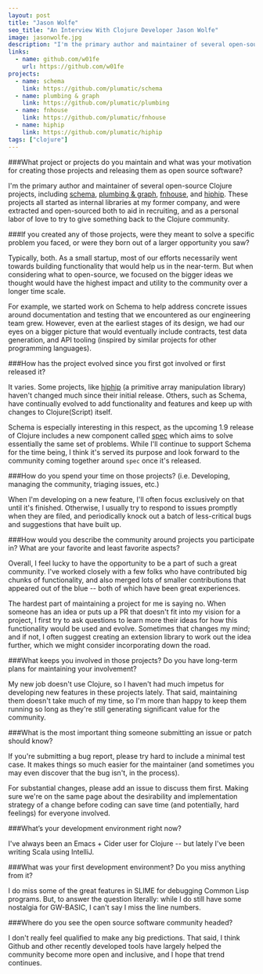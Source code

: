 ```yaml
---
layout: post
title: "Jason Wolfe"
seo_title: "An Interview With Clojure Developer Jason Wolfe"
image: jasonwolfe.jpg
description: "I'm the primary author and maintainer of several open-source Clojure projects, including schema, plumbing & graph, fnhouse, hiphip."
links:
  - name: github.com/w01fe
    url: https://github.com/w01fe
projects:
  - name: schema
    link: https://github.com/plumatic/schema
  - name: plumbing & graph
    link: https://github.com/plumatic/plumbing
  - name: fnhouse
    link: https://github.com/plumatic/fnhouse
  - name: hiphip
    link: https://github.com/plumatic/hiphip
tags: ["clojure"]
---
```


###What project or projects do you maintain and what was your motivation for creating those projects and releasing them as open source software?

I'm the primary author and maintainer of several open-source Clojure projects, including [schema](https://github.com/plumatic/schema), [plumbing & graph](https://github.com/plumatic/plumbing), [fnhouse](https://github.com/plumatic/fnhouse), and [hiphip](https://github.com/plumatic/hiphip).   These projects all started as internal libraries at my former company, and were extracted and open-sourced both to aid in recruiting, and as a personal labor of love to try to give something back to the Clojure community.


###If you created any of those projects, were they meant to solve a specific problem you faced, or were they born out of a larger opportunity you saw?

Typically, both.  As a small startup, most of our efforts necessarily went towards building functionality that would help us in the near-term.  But when considering what to open-source, we focused on the bigger ideas we thought would have the highest impact and utility to the community over a longer time scale.

For example, we started work on Schema to help address concrete issues around documentation and testing that we encountered as our engineering team grew.  However, even at the earliest stages of its design, we had our eyes on a bigger picture that would eventually include contracts, test data generation, and API tooling (inspired by similar projects for other programming languages).  


###How has the project evolved since you first got involved or first released it?

It varies.  Some projects, like [hiphip](https://github.com/plumatic/hiphip) (a primitive array manipulation library) haven't changed much since their initial release.  Others, such as Schema, have continually evolved to add functionality and features and keep up with changes to Clojure(Script) itself.

Schema is especially interesting in this respect, as the upcoming 1.9 release of Clojure includes a new component called [spec](http://clojure.org/about/spec) which aims to solve essentially the same set of problems.  While I'll continue to support Schema for the time being, I think it's served its purpose and look forward to the community coming together around `spec` once it's released.


###How do you spend your time on those projects? (i.e. Developing, managing the community, triaging issues, etc.)

When I'm developing on a new feature, I'll often focus exclusively on that until it's finished.  Otherwise, I usually try to respond to issues promptly when they are filed, and periodically knock out a batch of less-critical bugs and suggestions that have built up.


###How would you describe the community around projects you participate in? What are your favorite and least favorite aspects?

Overall, I feel lucky to have the opportunity to be a part of such a great community.  I've worked closely with a few folks who have contributed big chunks of functionality, and also merged lots of smaller contributions that appeared out of the blue -- both of which have been great experiences.

The hardest part of maintaining a project for me is saying no.  When someone has an idea or puts up a PR that doesn't fit into my vision for a project, I first try to ask questions to learn more their ideas for how this functionality would be used and evolve.  Sometimes that changes my mind; and if not, I often suggest creating an extension library to work out the idea further, which we might consider incorporating down the road.


###What keeps you involved in those projects? Do you have long-term plans for maintaining your involvement?

My new job doesn't use Clojure, so I haven't had much impetus for developing new features in these projects lately.  That said, maintaining them doesn't take much of my time, so I'm more than happy to keep them running so long as they're still generating significant value for the community.


###What is the most important thing someone submitting an issue or patch should know?

If you're submitting a bug report, please try hard to include a minimal test case.  It makes things so much easier for the maintainer (and sometimes you may even discover that the bug isn't, in the process).  

For substantial changes, please add an issue to discuss them first.  Making sure we're on the same page about the desirability and implementation strategy of a change before coding can save time (and potentially, hard feelings) for everyone involved.


###What’s your development environment right now?

I've always been an Emacs + Cider user for Clojure -- but lately I've been writing Scala using IntelliJ.   


###What was your first development environment? Do you miss anything from it?

I do miss some of the great features in SLIME for debugging Common Lisp programs.  But, to answer the question literally: while I do still have some nostalgia for GW-BASIC, I can't say I miss the line numbers.  


###Where do you see the open source software community headed?

I don't really feel qualified to make any big predictions.  That said, I think Github and other recently developed tools have largely helped the community become more open and inclusive, and I hope that trend continues.  

